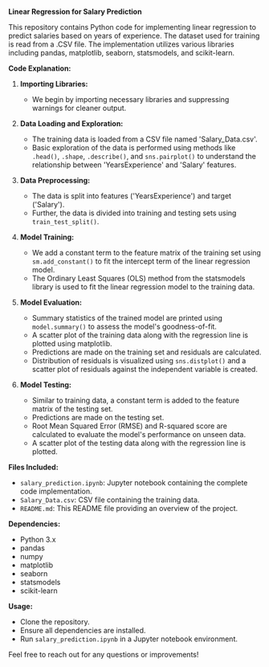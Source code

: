 **Linear Regression for Salary Prediction**

This repository contains Python code for implementing linear regression to predict salaries based on years of experience. The dataset used for training is read from a .CSV file. The implementation utilizes various libraries including pandas, matplotlib, seaborn, statsmodels, and scikit-learn.

**Code Explanation:**

1. **Importing Libraries:** 
   - We begin by importing necessary libraries and suppressing warnings for cleaner output.

2. **Data Loading and Exploration:** 
   - The training data is loaded from a CSV file named 'Salary_Data.csv'.
   - Basic exploration of the data is performed using methods like `.head()`, `.shape`, `.describe()`, and `sns.pairplot()` to understand the relationship between 'YearsExperience' and 'Salary' features.

3. **Data Preprocessing:**
   - The data is split into features ('YearsExperience') and target ('Salary').
   - Further, the data is divided into training and testing sets using `train_test_split()`.

4. **Model Training:**
   - We add a constant term to the feature matrix of the training set using `sm.add_constant()` to fit the intercept term of the linear regression model.
   - The Ordinary Least Squares (OLS) method from the statsmodels library is used to fit the linear regression model to the training data.

5. **Model Evaluation:**
   - Summary statistics of the trained model are printed using `model.summary()` to assess the model's goodness-of-fit.
   - A scatter plot of the training data along with the regression line is plotted using matplotlib.
   - Predictions are made on the training set and residuals are calculated.
   - Distribution of residuals is visualized using `sns.distplot()` and a scatter plot of residuals against the independent variable is created.

6. **Model Testing:**
   - Similar to training data, a constant term is added to the feature matrix of the testing set.
   - Predictions are made on the testing set.
   - Root Mean Squared Error (RMSE) and R-squared score are calculated to evaluate the model's performance on unseen data.
   - A scatter plot of the testing data along with the regression line is plotted.

**Files Included:**
- `salary_prediction.ipynb`: Jupyter notebook containing the complete code implementation.
- `Salary_Data.csv`: CSV file containing the training data.
- `README.md`: This README file providing an overview of the project.

**Dependencies:**
- Python 3.x
- pandas
- numpy
- matplotlib
- seaborn
- statsmodels
- scikit-learn

**Usage:**
- Clone the repository.
- Ensure all dependencies are installed.
- Run `salary_prediction.ipynb` in a Jupyter notebook environment.

Feel free to reach out for any questions or improvements!
